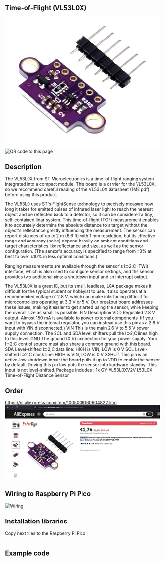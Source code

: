 ## Time-of-Flight (VL53L0X)

<img src="VL53L0X_Photo.jpg" alt="Photo of the component">
<img src="VL53L0X_QR_code.jpg" alt="QR code to this page" width="80" height="80">

## Description
The VL53L0X from ST Microelectronics is a time-of-flight ranging system integrated into a compact module. This board is a carrier for the VL53L0X, so we recommend careful reading of the VL53L0X datasheet (1MB pdf) before using this product.

The VL53L0 uses ST's FlightSense technology to precisely measure how long it takes for emitted pulses of infrared laser light to reach the nearest object and be reflected back to a detector, so it can be considered a tiny, self-contained lidar system. This time-of-flight (TOF) measurement enables it to accurately determine the absolute distance to a target without the object's reflectance greatly influencing the measurement. The sensor can report distances of up to 2 m (6.6 ft) with 1 mm resolution, but its effective range and accuracy (noise) depend heavily on ambient conditions and target characteristics like reflectance and size, as well as the sensor configuration. (The sensor's accuracy is specified to range from ±3% at best to over ±10% in less optimal conditions.)

Ranging measurements are available through the sensor's I⊃2;C (TWI) interface, which is also used to configure sensor settings, and the sensor provides two additional pins: a shutdown input and an interrupt output.

The VL53L0X is a great IC, but its small, leadless, LGA package makes it difficult for the typical student or hobbyist to use. It also operates at a recommended voltage of 2.8 V, which can make interfacing difficult for microcontrollers operating at 3.3 V or 5 V. Our breakout board addresses these issues, making it easier to get started using the sensor, while keeping the overall size as small as possible.
PIN     Description
VDD  Regulated 2.8 V output. Almost 150 mA is available to power external components. (If you want to bypass the internal regulator, you can instead use this pin as a 2.8 V input with VIN disconnected.)
VIN  This is the main 2.6 V to 5.5 V power supply connection. The SCL and SDA level shifters pull the I⊃2;C lines high to this level.
GND  The ground (0 V) connection for your power supply. Your I⊃2;C control source must also share a common ground with this board.
SDA    Level-shifted I⊃2;C data line: HIGH is VIN, LOW is 0 V
SCL      Level-shifted I⊃2;C clock line: HIGH is VIN, LOW is 0 V
XSHUT    This pin is an active-low shutdown input; the board pulls it up to VDD to enable the sensor by default. Driving this pin low puts the sensor into hardware standby. This input is not level-shifted.
Package includes :
1x GY-VL53L0XV2V L53L0X Time-of-Flight Distance Sensor

## Order
<a href="https://nl.aliexpress.com/item/1005006160604822.html">https://nl.aliexpress.com/item/1005006160604822.htm</a>
<img src="VL53L0X_Order.jpg" alt="Photo of the Order">


## Wiring to Raspberry Pi Pico
<img src="VL53L0X_Wiring.jpg" alt="Wiring" >

## Installation libraries
Copy next files to the Raspberry Pi Pico

```bash

```

## Example code
```python



```



